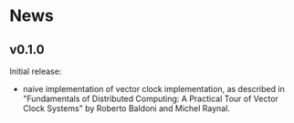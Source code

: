 News
====

v0.1.0
------

Initial release:

  - naive implementation of vector clock implementation, as described
    in "Fundamentals of Distributed Computing: A Practical Tour of
    Vector Clock Systems" by Roberto Baldoni and Michel Raynal.

